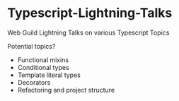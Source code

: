 # Typescript-Lightning-Talks

Web Guild Lightning Talks on various Typescript Topics

Potential topics?

* Functional mixins
* Conditional types
* Template literal types
* Decorators
* Refactoring and project structure
